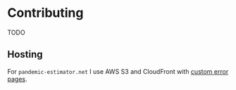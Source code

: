 # Contributing

TODO


## Hosting

For `pandemic-estimator.net` I use AWS S3 and CloudFront with [custom error pages](https://stackoverflow.com/questions/16267339/s3-static-website-hosting-route-all-paths-to-index-html/35354677#35354677).
